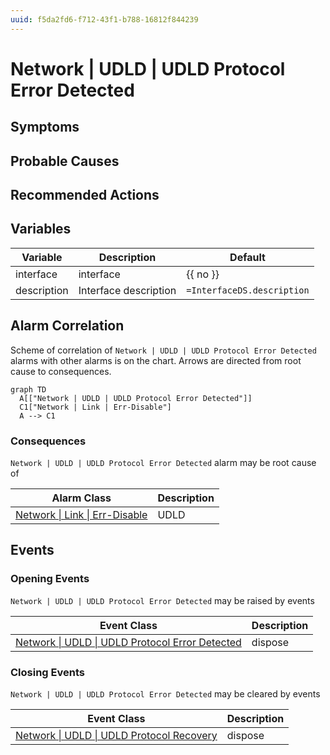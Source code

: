 ```yaml
---
uuid: f5da2fd6-f712-43f1-b788-16812f844239
---
```

# Network | UDLD | UDLD Protocol Error Detected

## Symptoms

## Probable Causes

## Recommended Actions

## Variables

Variable | Description | Default
--- | --- | ---
interface | interface | {{ no }}
description | Interface description | `=InterfaceDS.description`

## Alarm Correlation

Scheme of correlation of `Network | UDLD | UDLD Protocol Error Detected` alarms with other alarms is on the chart. 
Arrows are directed from root cause to consequences.

```mermaid
graph TD
  A[["Network | UDLD | UDLD Protocol Error Detected"]]
  C1["Network | Link | Err-Disable"]
  A --> C1
```

### Consequences
`Network | UDLD | UDLD Protocol Error Detected` alarm may be root cause of

Alarm Class | Description
--- | ---
[Network \| Link \| Err-Disable](../link/err-disable.md) | UDLD

## Events

### Opening Events
`Network | UDLD | UDLD Protocol Error Detected` may be raised by events

Event Class | Description
--- | ---
[Network \| UDLD \| UDLD Protocol Error Detected](../../../event-classes/network/udld/udld-protocol-error-detected.md) | dispose

### Closing Events
`Network | UDLD | UDLD Protocol Error Detected` may be cleared by events

Event Class | Description
--- | ---
[Network \| UDLD \| UDLD Protocol Recovery](../../../event-classes/network/udld/udld-protocol-recovery.md) | dispose
